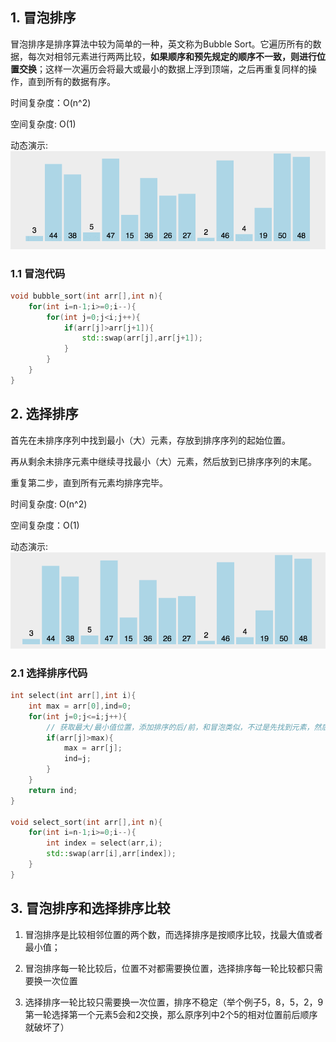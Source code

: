 ## 1. 冒泡排序
冒泡排序是排序算法中较为简单的一种，英文称为Bubble Sort。它遍历所有的数据，每次对相邻元素进行两两比较，**如果顺序和预先规定的顺序不一致，则进行位置交换**；这样一次遍历会将最大或最小的数据上浮到顶端，之后再重复同样的操作，直到所有的数据有序。

时间复杂度：O(n^2)

空间复杂度: O(1)

动态演示: ![](/assets/img/bubble.gif)

### 1.1 冒泡代码
```c++
void bubble_sort(int arr[],int n){
    for(int i=n-1;i>=0;i--){
        for(int j=0;j<i;j++){
            if(arr[j]>arr[j+1]){
                std::swap(arr[j],arr[j+1]);
            }
        }
    }
}
```
## 2. 选择排序
首先在未排序序列中找到最小（大）元素，存放到排序序列的起始位置。

再从剩余未排序元素中继续寻找最小（大）元素，然后放到已排序序列的末尾。

重复第二步，直到所有元素均排序完毕。

时间复杂度: O(n^2)

空间复杂度：O(1)

动态演示:
![](/assets/img/selectionSort.gif)
### 2.1 选择排序代码
```c++
int select(int arr[],int i){
    int max = arr[0],ind=0;
    for(int j=0;j<=i;j++){
        // 获取最大/最小值位置，添加排序的后/前，和冒泡类似，不过是先找到元素，然后交换，冒泡是相邻就交换
        if(arr[j]>max){
            max = arr[j];
            ind=j;
        }
    }
    return ind;
}

void select_sort(int arr[],int n){
    for(int i=n-1;i>=0;i--){
        int index = select(arr,i);
        std::swap(arr[i],arr[index]);
    }
}
```
## 3. 冒泡排序和选择排序比较

1. 冒泡排序是比较相邻位置的两个数，而选择排序是按顺序比较，找最大值或者最小值；

2. 冒泡排序每一轮比较后，位置不对都需要换位置，选择排序每一轮比较都只需要换一次位置
3. 选择排序一轮比较只需要换一次位置，排序不稳定（举个例子5，8，5，2，9   第一轮选择第一个元素5会和2交换，那么原序列中2个5的相对位置前后顺序就破坏了）